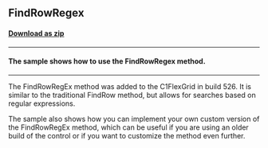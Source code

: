 ## FindRowRegex
#### [Download as zip](https://grapecity.github.io/DownGit/#/home?url=https://github.com/GrapeCity/ComponentOne-WinForms-Samples/tree/master/NetFramework\FlexGrid\CS\FindRowRegex)
____
#### The sample shows how to use the FindRowRegex method.
____
The FindRowRegEx method was added to the C1FlexGrid in build 526.
It is similar to the traditional FindRow method, but allows for searches based on regular expressions.

The sample also shows how you can implement your own custom version of the FindRowRegEx method,
which can be useful if you are using an older build of the control or if you want to customize the method even further.

